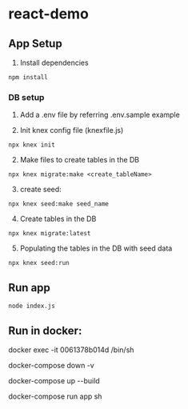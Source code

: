 # react-demo

## App Setup

1. Install dependencies

```
npm install
```

### DB setup

1. Add a .env file by referring .env.sample example

2. Init knex config file (knexfile.js)

```
npx knex init
```

2. Make files to create tables in the DB

```
npx knex migrate:make <create_tableName>
```

3. create seed:  
```
npx knex seed:make seed_name
```

4. Create tables in the DB

```
npx knex migrate:latest
```

5. Populating the tables in the DB with seed data

```
npx knex seed:run
```

## Run app

```
node index.js
```

## Run in docker:

docker exec -it 0061378b014d /bin/sh

docker-compose down -v 

docker-compose up --build


docker-compose run app sh

